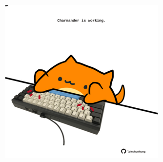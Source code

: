 <!-- built at 15/08/2022, 07:00:54 UTC -->
<p align="center">
  <img width="500" height="500" src="./ReadmeImage.svg">
</p>
